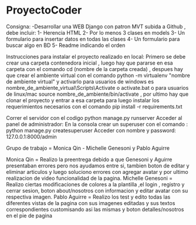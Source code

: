 # ProyectoCoder
Consigna:
-Desarrollar una WEB Django con patron MVT subida a Github , debe incluir:
1- Herencia HTML 
2- Por lo menos 3 clases en models
3- Un formulario para insertar datos en todas las clases 
4- Un formulario para buscar algo en BD 
5- Readme indicando el orden 

Instrucciones para instalar el proyecto realizado en local: Primero se debe crear una carpeta contenedora inicial , luego hay que pararse en esa carpeta con el comando cd (nombre de la carpeta creada) , despues hay que crear el ambiente virtual con el comando python -m virtualenv "nombre de ambiente virtual" y activarlo para usuarios de windows es nombre_de_ambiente_virtual\Scripts\Activate o activate.bat o para usuarios de linux/mac source nombre_de_ambiente/bin/activate , por ultimo hay que clonar el proyecto y entrar a esa carpeta para luego instalar los requerimientos necesarios con el comando pip install -r requirements.txt

Correr el servidor con el codigo python manage.py runserver
Acceder al panel de administrador:
En la consola crear un superuser con el comando : python manage.py createsuperuser
Acceder con nombre y password:
127.0.0.1:8000/admin

Grupo de trabajo = Monica Qin - Michelle Genesoni y Pablo Aguirre

Monica Qin = Realizo la preentrega debido a que Genesoni y Aguirre presentaban errores pero nos ayudamos entre si, tambien boton de editar y eliminar articulos y luego soluciono errores con agregar avatar y por ultimo realizacion de video funcionalidad de la pagina.
Michelle Genesoni = Realizo ciertas modificaciones de colores a la plantilla ,el login , registro y cerrar sesion, boton about/nosotros con informacion y editar avatar con su respectiva imagen.
Pablo Aguirre = Realizo los test y edito todas las diferentes vistas de la pagina con sus imagenes editadas y sus textos correspondientes customisando asi las mismas y boton detalles/nosotros en el pie de pagina

